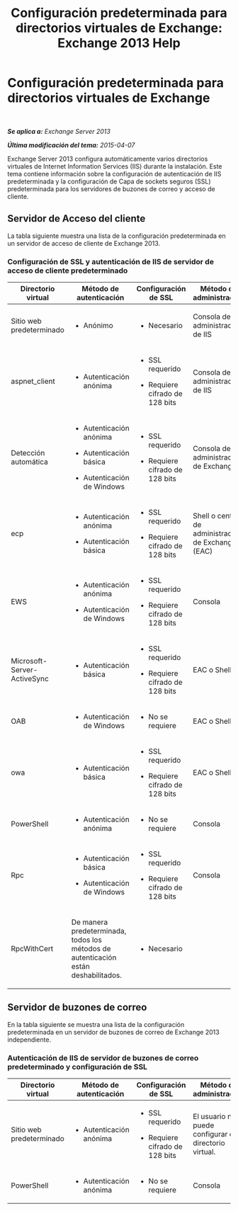 ﻿---
title: 'Configuración predeterminada para directorios virtuales de Exchange: Exchange 2013 Help'
TOCTitle: Configuración predeterminada para directorios virtuales de Exchange
ms:assetid: d2d89ce6-4721-4737-a325-fba5ad9422e0
ms:mtpsurl: https://technet.microsoft.com/es-es/library/Gg247612(v=EXCHG.150)
ms:contentKeyID: 52062063
ms.date: 04/23/2018
mtps_version: v=EXCHG.150
ms.translationtype: HT
---

# Configuración predeterminada para directorios virtuales de Exchange

 

_**Se aplica a:** Exchange Server 2013_

_**Última modificación del tema:** 2015-04-07_

Exchange Server 2013 configura automáticamente varios directorios virtuales de Internet Information Services (IIS) durante la instalación. Este tema contiene información sobre la configuración de autenticación de IIS predeterminada y la configuración de Capa de sockets seguros (SSL) predeterminada para los servidores de buzones de correo y acceso de cliente.

## Servidor de Acceso del cliente

La tabla siguiente muestra una lista de la configuración predeterminada en un servidor de acceso de cliente de Exchange 2013.

### Configuración de SSL y autenticación de IIS de servidor de acceso de cliente predeterminado

<table>
<colgroup>
<col style="width: 25%" />
<col style="width: 25%" />
<col style="width: 25%" />
<col style="width: 25%" />
</colgroup>
<thead>
<tr class="header">
<th>Directorio virtual</th>
<th>Método de autenticación</th>
<th>Configuración de SSL</th>
<th>Método de administración</th>
</tr>
</thead>
<tbody>
<tr class="odd">
<td><p>Sitio web predeterminado</p></td>
<td><ul>
<li><p>Anónimo</p></li>
</ul></td>
<td><ul>
<li><p>Necesario</p></li>
</ul></td>
<td><p>Consola de administración de IIS</p></td>
</tr>
<tr class="even">
<td><p>aspnet_client</p></td>
<td><ul>
<li><p>Autenticación anónima</p></li>
</ul></td>
<td><ul>
<li><p>SSL requerido</p></li>
<li><p>Requiere cifrado de 128 bits</p></li>
</ul></td>
<td><p>Consola de administración de IIS</p></td>
</tr>
<tr class="odd">
<td><p>Detección automática</p></td>
<td><ul>
<li><p>Autenticación anónima</p></li>
<li><p>Autenticación básica</p></li>
<li><p>Autenticación de Windows</p></li>
</ul></td>
<td><ul>
<li><p>SSL requerido</p></li>
<li><p>Requiere cifrado de 128 bits</p></li>
</ul></td>
<td><p>Consola de administración de Exchange</p></td>
</tr>
<tr class="even">
<td><p>ecp</p></td>
<td><ul>
<li><p>Autenticación anónima</p></li>
<li><p>Autenticación básica</p></li>
</ul></td>
<td><ul>
<li><p>SSL requerido</p></li>
<li><p>Requiere cifrado de 128 bits</p></li>
</ul></td>
<td><p>Shell o centro de administración de Exchange (EAC)</p></td>
</tr>
<tr class="odd">
<td><p>EWS</p></td>
<td><ul>
<li><p>Autenticación anónima</p></li>
<li><p>Autenticación de Windows</p></li>
</ul></td>
<td><ul>
<li><p>SSL requerido</p></li>
<li><p>Requiere cifrado de 128 bits</p></li>
</ul></td>
<td><p>Consola</p></td>
</tr>
<tr class="even">
<td><p>Microsoft-Server-ActiveSync</p></td>
<td><ul>
<li><p>Autenticación básica</p></li>
</ul></td>
<td><ul>
<li><p>SSL requerido</p></li>
<li><p>Requiere cifrado de 128 bits</p></li>
</ul></td>
<td><p>EAC o Shell</p></td>
</tr>
<tr class="odd">
<td><p>OAB</p></td>
<td><ul>
<li><p>Autenticación de Windows</p></li>
</ul></td>
<td><ul>
<li><p>No se requiere</p></li>
</ul></td>
<td><p>EAC o Shell</p></td>
</tr>
<tr class="even">
<td><p>owa</p></td>
<td><ul>
<li><p>Autenticación básica</p></li>
</ul></td>
<td><ul>
<li><p>SSL requerido</p></li>
<li><p>Requiere cifrado de 128 bits</p></li>
</ul></td>
<td><p>EAC o Shell</p></td>
</tr>
<tr class="odd">
<td><p>PowerShell</p></td>
<td><ul>
<li><p>Autenticación anónima</p></li>
</ul></td>
<td><ul>
<li><p>No se requiere</p></li>
</ul></td>
<td><p>Consola</p></td>
</tr>
<tr class="even">
<td><p>Rpc</p></td>
<td><ul>
<li><p>Autenticación básica</p></li>
<li><p>Autenticación de Windows</p></li>
</ul></td>
<td><ul>
<li><p>SSL requerido</p></li>
<li><p>Requiere cifrado de 128 bits</p></li>
</ul></td>
<td><p>Consola</p></td>
</tr>
<tr class="odd">
<td><p>RpcWithCert</p></td>
<td><p>De manera predeterminada, todos los métodos de autenticación están deshabilitados.</p></td>
<td><ul>
<li><p>Necesario</p></li>
</ul></td>
<td><p> </p></td>
</tr>
</tbody>
</table>


## Servidor de buzones de correo

En la tabla siguiente se muestra una lista de la configuración predeterminada en un servidor de buzones de correo de Exchange 2013 independiente.

### Autenticación de IIS de servidor de buzones de correo predeterminado y configuración de SSL

<table>
<colgroup>
<col style="width: 25%" />
<col style="width: 25%" />
<col style="width: 25%" />
<col style="width: 25%" />
</colgroup>
<thead>
<tr class="header">
<th>Directorio virtual</th>
<th>Método de autenticación</th>
<th>Configuración de SSL</th>
<th>Método de administración</th>
</tr>
</thead>
<tbody>
<tr class="odd">
<td><p>Sitio web predeterminado</p></td>
<td><ul>
<li><p>Autenticación anónima</p></li>
</ul></td>
<td><ul>
<li><p>SSL requerido</p></li>
<li><p>Requiere cifrado de 128 bits</p></li>
</ul></td>
<td><p>El usuario no puede configurar este directorio virtual.</p></td>
</tr>
<tr class="even">
<td><p>PowerShell</p></td>
<td><ul>
<li><p>Autenticación anónima</p></li>
</ul></td>
<td><ul>
<li><p>No se requiere</p></li>
</ul></td>
<td><p>Consola</p></td>
</tr>
</tbody>
</table>

